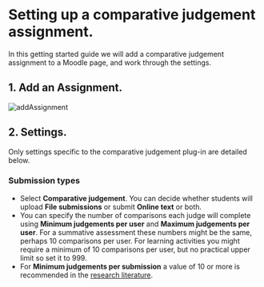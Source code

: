 # Setting up a comparative judgement assignment.

In this getting started guide we will add a comparative judgement assignment to a Moodle page, and work through the settings.

## 1. Add an Assignment. 
![addAssignment](https://user-images.githubusercontent.com/651129/103677610-68ee8a80-4f7a-11eb-8283-7d93b37ee168.png)

## 2. Settings.
Only settings specific to the comparative judgement plug-in are detailed below. 

### Submission types
* Select **Comparative judgement**. You can decide whether students will upload **File submissions** or submit **Online text** or both.
* You can specify the number of comparisons each judge will complete using **Minimum judgements per user** and **Maximum judgements per user**. For a summative assessment these numbers might be the same, perhaps 10 comparisons per user. For learning activities you might require a minimum of 10 comparisons per user, but no practical upper limit so set it to 999.
* For **Minimum judgements per submission** a value of 10 or more is recommended in the [research literature](https://doi.org/10.1080/0969594X.2019.1602027). 
